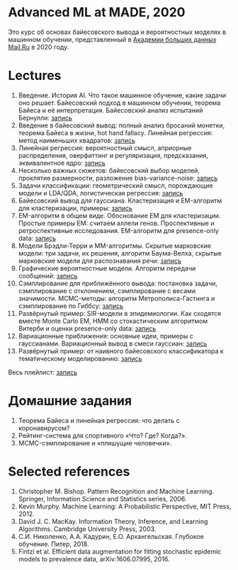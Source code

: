 # Advanced ML at MADE, 2020

Это курс об основах байесовского вывода и вероятностных моделях в машинном обучении, представленный в [Академии больших данных Mail.Ru](https://data.mail.ru/) в 2020 году. 

# Lectures
1. Введение. История AI. Что такое машинное обучение, какие задачи оно решает. Байесовский подход в машинном обучении, теорема Байеса и её интерпретация. Байесовский анализ испытаний Бернулли: [запись](https://www.youtube.com/watch?v=H3LVXu7tSmg)
2. Введение в байесовский вывод: полный анализ бросаний монетки, теорема Байеса в жизни, hot hand fallacy. Линейная регрессия: метод наименьших квадратов: [запись](https://www.youtube.com/watch?v=HF8MlOPvB5Y)
3. Линейная регрессия: вероятностный смысл, априорные распределения, оверфиттинг и регуляризация, предсказания, эквивалентное ядро: [запись](https://www.youtube.com/watch?v=mCczRVUuQoQ)
4. Несколько важных сюжетов: байесовский выбор моделей, проклятие размерности, разложение bias-variance-noise: [запись](https://www.youtube.com/watch?v=PtVXHjkozbs)
5. Задачи классификации: геометрический смысл, порождающие модели и LDA/QDA, логистическая регрессия: [запись](https://www.youtube.com/watch?v=yi_pstsjvAs)
6. Байесовский вывод для гауссиана. Кластеризация и EM-алгоритм для кластеризации, примеры: [запись](https://www.youtube.com/watch?v=RPdNfdaxRwg)
7. EM-алгоритм в общем виде. Обоснование EM для кластеризации. Простые примеры EM: считаем аллели генов. Проспективные и ретроспективные исследования. EM-алгоритм для presence-only data: [запись](https://www.youtube.com/watch?v=sdoRjVTrHjg)
8. Модели Брэдли-Терри и MM-алгоритмы. Скрытые марковские модели: три задачи, их решения, алгоритм Баума-Велха, скрытые марковские модели для распознавания речи: [запись](https://www.youtube.com/watch?v=D4NytAKriWs&list=PLIZk0YRTQGyN5TcJFkGwI7kymZ0I27uBa&index=9)
9. Графические вероятностные модели. Алгоритм передачи сообщений: [запись](https://www.youtube.com/watch?v=85HZL6jOxkU&list=PLIZk0YRTQGyN5TcJFkGwI7kymZ0I27uBa&index=10)
10. Сэмплирование для приближённого вывода: постановка задачи, сэмплирование с отклонением, сэмплирование с весами значимости. MCMC-методы: алгоритм Метрополиса-Гастинга и сэмплирование по Гиббсу: [запись](https://www.youtube.com/watch?v=V8oc3FQ1U7I&list=PLIZk0YRTQGyN5TcJFkGwI7kymZ0I27uBa&index=11)
11. Развёрнутый пример: SIR-модели в эпидемиологии. Как сходятся вместе Monte Carlo EM, HMM со стохастическим алгоритмом Витерби и оценки presence-only data: [запись](https://www.youtube.com/watch?v=OiCn-CANkq0&list=PLIZk0YRTQGyN5TcJFkGwI7kymZ0I27uBa&index=12)
12. Вариационные приближения: основные идеи, примеры с гауссианами. Вариационный вывод в смеси гауссиан: [запись](https://www.youtube.com/watch?v=YIyUFmstrFM&list=PLIZk0YRTQGyN5TcJFkGwI7kymZ0I27uBa&index=13)
13. Развёрнутый пример: от наивного байесовского классификатора к тематическому моделированию: [запись](https://www.youtube.com/watch?v=K13JNoYbZEc&list=PLIZk0YRTQGyN5TcJFkGwI7kymZ0I27uBa&index=14)

Весь плейлист: [запись](https://www.youtube.com/playlist?list=PLIZk0YRTQGyN5TcJFkGwI7kymZ0I27uBa)

# Домашние задания
1. Теорема Байеса и линейная регрессия: что делать с коронавирусом?
2. Рейтинг-система для спортивного «Что? Где? Когда?».
3. MCMC-сэмплирование и «пляшущие человечки».

# Selected references
1. Christopher M. Bishop. Pattern Recognition and Machine Learning. Springer, Information Science and Statistics series, 2006.
2. Kevin Murphy. Machine Learning: A Probabilistic Perspective, MIT Press, 2012.
3. David J. C. MacKay. Information Theory, Inference, and Learning Algorithms. Cambridge University Press, 2003.
4. С.И. Николенко, А.А. Кадурин, Е.О. Архангельская. Глубокое обучение. Питер, 2018.
5. Fintzi et al. Efficient data augmentation for fitting stochastic epidemic models to prevalence data, arXiv:1606.07995, 2016.
